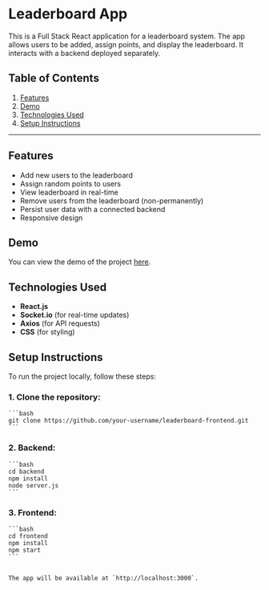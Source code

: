 # Leaderboard App

This is a Full Stack React application for a leaderboard system. The app allows users to be added, assign points, and display the leaderboard. It interacts with a backend deployed separately.

## Table of Contents

1. [Features](#features)
2. [Demo](#demo)
3. [Technologies Used](#technologies-used)
4. [Setup Instructions](#setup-instructions)

---

## Features

- Add new users to the leaderboard
- Assign random points to users
- View leaderboard in real-time
- Remove users from the leaderboard (non-permanently)
- Persist user data with a connected backend
- Responsive design

## Demo

You can view the demo of the project [here]([https://your-netlify-url.com](https://drive.google.com/file/d/1JHDOuzgPtxsqDYaHx8MNurXxD856Sdwl/view?usp=sharing)).

## Technologies Used

- **React.js**
- **Socket.io** (for real-time updates)
- **Axios** (for API requests)
- **CSS** (for styling)

## Setup Instructions

To run the project locally, follow these steps:

### 1. Clone the repository:
    ```bash
    git clone https://github.com/your-username/leaderboard-frontend.git
    ```
### 2. Backend:
    ```bash
    cd backend
    npm install
    node server.js
    ```
    
### 3. Frontend:
    ```bash
    cd frontend
    npm install
    npm start
    ```


    The app will be available at `http://localhost:3000`.



